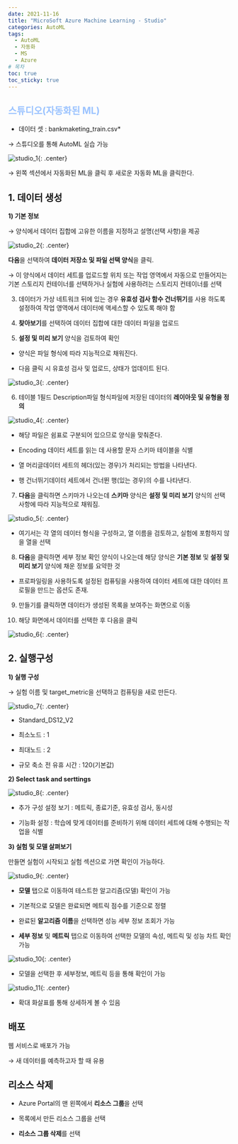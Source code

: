 ```yaml
---
date: 2021-11-16
title: "MicroSoft Azure Machine Learning - Studio"
categories: AutoML
tags:
  - AutoML
  - 자동화
  - MS
  - Azure
# 목차
toc: true  
toc_sticky: true 
---
```



## <span style="color:#9BC3FF; font-weight:bold"> 스튜디오(자동화된 ML) </span>


* 데이터 셋 : bankmaketing_train.csv*

→ 스튜디오를 통해 AutoML 실습 가능

![studio_1]({{https://github.com/wlslwlsl/wlslwlsl.github.io}}/assets/AutoML/s1.png){: .center}

→ 왼쪽 섹션에서 자동화된 ML을 클릭 후 새로운 자동화 ML을 클릭한다.


## 1. 데이터 생성

**1) 기본 정보**

→ 양식에서 데이터 집합에 고유한 이름을 지정하고 설명(선택 사항)을 제공

![studio_2]({{https://github.com/wlslwlsl/wlslwlsl.github.io}}/assets/AutoML/s2.png){: .center}

**다음**을 선택하여 **데이터 저장소 및 파일 선택 양식**을 클릭.

→ 이 양식에서 데이터 세트를 업로드할 위치 또는 작업 영역에서 자동으로 만들어지는 기본 스토리지 컨테이너를 선택하거나 실험에 사용하려는 스토리지 컨테이너를 선택


3) 데이터가 가상 네트워크 뒤에 있는 경우 **유효성 검사 함수 건너뛰기**를 사용 하도록 설정하여 작업 영역에서 데이터에 액세스할 수 있도록 해야 함


4) **찾아보기**를 선택하여 데이터 집합에 대한 데이터 파일을 업로드


5) **설정 및 미리 보기** 양식을 검토하여 확인

- 양식은 파일 형식에 따라 지능적으로 채워진다.

- 다음 클릭 시 유효성 검사 및 업로드, 상태가 업데이트 된다.

![studio_3]({{https://github.com/wlslwlsl/wlslwlsl.github.io}}/assets/AutoML/s3.png){: .center}

6) 테이블 1필드 Description파일 형식파일에 저장된 데이터의 **레이아웃 및 유형을 정의**

![studio_4]({{https://github.com/wlslwlsl/wlslwlsl.github.io}}/assets/AutoML/s4.png){: .center}


- 해당 파일은 쉼표로 구분되어 있으므로 양식을 맞춰준다.

- Encoding 데이터 세트를 읽는 데 사용할 문자 스키마 테이블을 식별

- 열 머리글데이터 세트의 헤더(있는 경우)가 처리되는 방법을 나타낸다.

- 행 건너뛰기데이터 세트에서 건너뛴 행(있는 경우)의 수를 나타낸다.


7) **다음**을 클릭하면 스키마가 나오는데 **스키마** 양식은 **설정 및 미리 보기** 양식의 선택 사항에 따라 지능적으로 채워짐.

![studio_5]({{https://github.com/wlslwlsl/wlslwlsl.github.io}}/assets/AutoML/s5.png){: .center}

- 여기서는 각 열의 데이터 형식을 구성하고, 열 이름을 검토하고, 실험에 포함하지 않을 열을 선택


8) **다음**을 클릭하면 세부 정보 확인 양식이 나오는데 해당 양식은 **기본 정보** 및 **설정 및 미리 보기** 양식에 채운 정보를 요약한 것

- 프로파일링을 사용하도록 설정된 컴퓨팅을 사용하여 데이터 세트에 대한 데이터 프로필을 만드는 옵션도 존재.


9) 만들기를 클릭하면 데이터가 생성된 목록을 보여주는 화면으로 이동


10) 해당 화면에서 데이터를 선택한 후 다음을 클릭

![studio_6]({{https://github.com/wlslwlsl/wlslwlsl.github.io}}/assets/AutoML/s6.png){: .center}


## 2. 실행구성

**1) 실행 구성**

→ 실험 이름 및 target_metric을 선택하고 컴퓨팅을 새로 만든다.

![studio_7]({{https://github.com/wlslwlsl/wlslwlsl.github.io}}/assets/AutoML/s7.png){: .center}

- Standard_DS12_V2

- 최소노드 : 1

- 최대노드 : 2

- 규모 축소 전 유휴 시간 : 120(기본값)


**2) Select task and serttings**

![studio_8]({{https://github.com/wlslwlsl/wlslwlsl.github.io}}/assets/AutoML/s8.png){: .center}

- 추가 구성 설정 보기 : 메트릭, 종료기준, 유효성 검사, 동시성

- 기능화 설정 : 학습에 맞게 데이터를 준비하기 위해 데이터 세트에 대해 수행되는 작업을 식별


**3) 실험 및 모델 살펴보기**

만들면 실험이 시작되고 실험 섹션으로 가면 확인이 가능하다.

![studio_9]({{https://github.com/wlslwlsl/wlslwlsl.github.io}}/assets/AutoML/s9.png){: .center}

- **모델** 탭으로 이동하여 테스트한 알고리즘(모델) 확인이 가능

- 기본적으로 모델은 완료되면 메트릭 점수를 기준으로 정렬

- 완료된 **알고리즘 이름**을 선택하면 성능 세부 정보 조회가 가능

- **세부 정보** 및 **메트릭** 탭으로 이동하여 선택한 모델의 속성, 메트릭 및 성능 차트 확인 가능

![studio_10]({{https://github.com/wlslwlsl/wlslwlsl.github.io}}/assets/AutoML/s10.png){: .center}

- 모델을 선택한 후 세부정보, 메트릭 등을 통해 확인이 가능

![studio_11]({{https://github.com/wlslwlsl/wlslwlsl.github.io}}/assets/AutoML/s11.png){: .center}

- 확대 화살표를 통해 상세하게 볼 수 있음


## 배포

웹 서비스로 배포가 가능

→ 새 데이터를 예측하고자 할 때 유용


## 리소스 삭제

- Azure Portal의 맨 왼쪽에서 **리소스 그룹**을 선택

- 목록에서 만든 리소스 그룹을 선택

- **리소스 그룹 삭제**를 선택


﻿

﻿